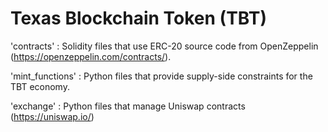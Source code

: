 # Texas Blockchain Token (TBT)

'contracts' : Solidity files that use ERC-20 source code from OpenZeppelin (https://openzeppelin.com/contracts/).

'mint_functions' : Python files that provide supply-side constraints for the TBT economy.

'exchange' : Python files that manage Uniswap contracts (https://uniswap.io/)
